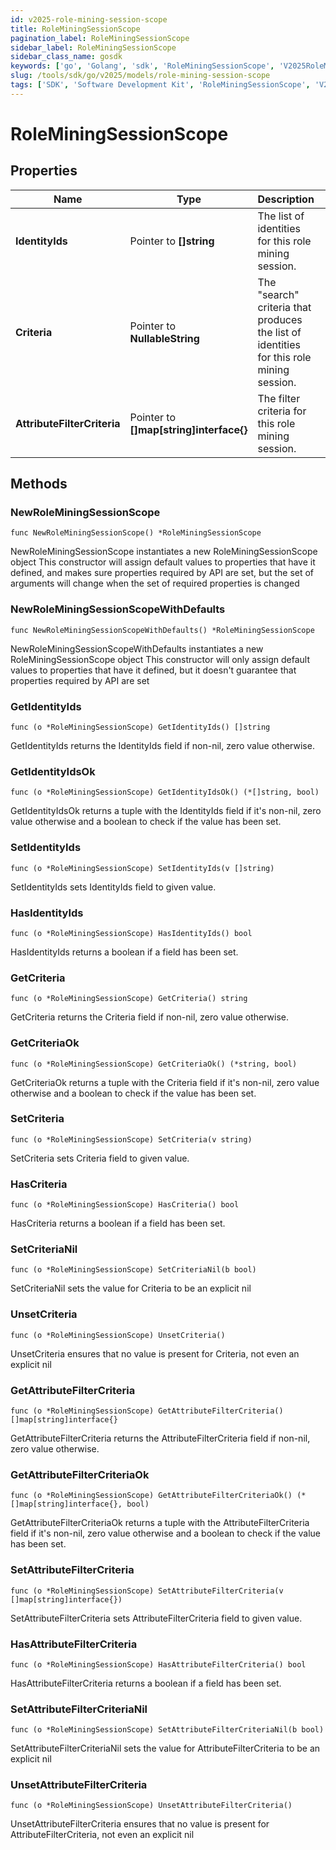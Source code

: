 ```yaml
---
id: v2025-role-mining-session-scope
title: RoleMiningSessionScope
pagination_label: RoleMiningSessionScope
sidebar_label: RoleMiningSessionScope
sidebar_class_name: gosdk
keywords: ['go', 'Golang', 'sdk', 'RoleMiningSessionScope', 'V2025RoleMiningSessionScope'] 
slug: /tools/sdk/go/v2025/models/role-mining-session-scope
tags: ['SDK', 'Software Development Kit', 'RoleMiningSessionScope', 'V2025RoleMiningSessionScope']
---
```


# RoleMiningSessionScope

## Properties

Name | Type | Description | Notes
------------ | ------------- | ------------- | -------------
**IdentityIds** | Pointer to **[]string** | The list of identities for this role mining session. | [optional] 
**Criteria** | Pointer to **NullableString** | The \"search\" criteria that produces the list of identities for this role mining session. | [optional] 
**AttributeFilterCriteria** | Pointer to **[]map[string]interface{}** | The filter criteria for this role mining session. | [optional] 

## Methods

### NewRoleMiningSessionScope

`func NewRoleMiningSessionScope() *RoleMiningSessionScope`

NewRoleMiningSessionScope instantiates a new RoleMiningSessionScope object
This constructor will assign default values to properties that have it defined,
and makes sure properties required by API are set, but the set of arguments
will change when the set of required properties is changed

### NewRoleMiningSessionScopeWithDefaults

`func NewRoleMiningSessionScopeWithDefaults() *RoleMiningSessionScope`

NewRoleMiningSessionScopeWithDefaults instantiates a new RoleMiningSessionScope object
This constructor will only assign default values to properties that have it defined,
but it doesn't guarantee that properties required by API are set

### GetIdentityIds

`func (o *RoleMiningSessionScope) GetIdentityIds() []string`

GetIdentityIds returns the IdentityIds field if non-nil, zero value otherwise.

### GetIdentityIdsOk

`func (o *RoleMiningSessionScope) GetIdentityIdsOk() (*[]string, bool)`

GetIdentityIdsOk returns a tuple with the IdentityIds field if it's non-nil, zero value otherwise
and a boolean to check if the value has been set.

### SetIdentityIds

`func (o *RoleMiningSessionScope) SetIdentityIds(v []string)`

SetIdentityIds sets IdentityIds field to given value.

### HasIdentityIds

`func (o *RoleMiningSessionScope) HasIdentityIds() bool`

HasIdentityIds returns a boolean if a field has been set.

### GetCriteria

`func (o *RoleMiningSessionScope) GetCriteria() string`

GetCriteria returns the Criteria field if non-nil, zero value otherwise.

### GetCriteriaOk

`func (o *RoleMiningSessionScope) GetCriteriaOk() (*string, bool)`

GetCriteriaOk returns a tuple with the Criteria field if it's non-nil, zero value otherwise
and a boolean to check if the value has been set.

### SetCriteria

`func (o *RoleMiningSessionScope) SetCriteria(v string)`

SetCriteria sets Criteria field to given value.

### HasCriteria

`func (o *RoleMiningSessionScope) HasCriteria() bool`

HasCriteria returns a boolean if a field has been set.

### SetCriteriaNil

`func (o *RoleMiningSessionScope) SetCriteriaNil(b bool)`

 SetCriteriaNil sets the value for Criteria to be an explicit nil

### UnsetCriteria
`func (o *RoleMiningSessionScope) UnsetCriteria()`

UnsetCriteria ensures that no value is present for Criteria, not even an explicit nil
### GetAttributeFilterCriteria

`func (o *RoleMiningSessionScope) GetAttributeFilterCriteria() []map[string]interface{}`

GetAttributeFilterCriteria returns the AttributeFilterCriteria field if non-nil, zero value otherwise.

### GetAttributeFilterCriteriaOk

`func (o *RoleMiningSessionScope) GetAttributeFilterCriteriaOk() (*[]map[string]interface{}, bool)`

GetAttributeFilterCriteriaOk returns a tuple with the AttributeFilterCriteria field if it's non-nil, zero value otherwise
and a boolean to check if the value has been set.

### SetAttributeFilterCriteria

`func (o *RoleMiningSessionScope) SetAttributeFilterCriteria(v []map[string]interface{})`

SetAttributeFilterCriteria sets AttributeFilterCriteria field to given value.

### HasAttributeFilterCriteria

`func (o *RoleMiningSessionScope) HasAttributeFilterCriteria() bool`

HasAttributeFilterCriteria returns a boolean if a field has been set.

### SetAttributeFilterCriteriaNil

`func (o *RoleMiningSessionScope) SetAttributeFilterCriteriaNil(b bool)`

 SetAttributeFilterCriteriaNil sets the value for AttributeFilterCriteria to be an explicit nil

### UnsetAttributeFilterCriteria
`func (o *RoleMiningSessionScope) UnsetAttributeFilterCriteria()`

UnsetAttributeFilterCriteria ensures that no value is present for AttributeFilterCriteria, not even an explicit nil

